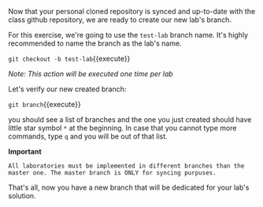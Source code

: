 Now that your personal cloned repository is synced and up-to-date with
the class github repository, we are ready to create our new lab's
branch.

For this exercise, we're going to use the `test-lab` branch name. It's
highly recommended to name the branch as the lab's name.

`git checkout -b test-lab`{{execute}}

*Note: This action will be executed one time per lab*


Let's verify our new created branch:

`git branch`{{execute}}

you should see a list of branches and the one you just created should
have little star symbol `*` at the beginning. In case that you cannot
type more commands, type `q` and you will be out of that list.

**Important**
```
All laboratories must be implemented in different branches than the
master one. The master branch is ONLY for syncing purpuses.
```

That's all, now you have a new branch that will be dedicated for your
lab's solution.

